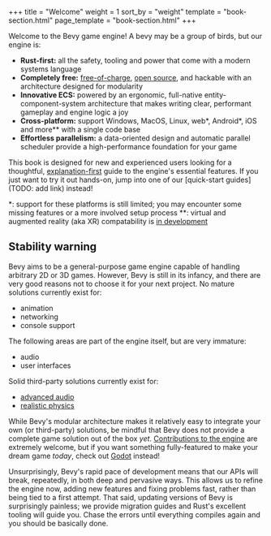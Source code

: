 +++
title = "Welcome"
weight = 1
sort_by = "weight"
template = "book-section.html"
page_template = "book-section.html"
+++

Welcome to the Bevy game engine! A bevy may be a group of birds, but our engine is:

- **Rust-first:** all the safety, tooling and power that come with a modern systems language
- **Completely free:** [free-of-charge](https://github.com/sponsors/cart), [open source](https://github.com/bevyengine/bevy/blob/main/LICENSE), and hackable with an architecture designed for modularity
- **Innovative ECS:** powered by an ergonomic, full-native entity-component-system architecture that makes writing clear, performant gameplay and engine logic a joy
- **Cross-platform:** support Windows, MacOS, Linux, web*, Android*, iOS and more** with a single code base
- **Effortless parallelism:** a data-oriented design and automatic parallel scheduler provide a high-performance foundation for your game

This book is designed for new and experienced users looking for a thoughtful, [explanation-first](https://diataxis.fr/explanation/) guide to the engine's essential features.
If you just want to try it out hands-on, jump into one of our [quick-start guides](TODO: add link) instead!

*: support for these platforms is still limited; you may encounter some missing features or a more involved setup process
**: virtual and augmented reality (aka XR) compatability is [in development](https://github.com/bevyengine/bevy/pull/2319)

## Stability warning

Bevy aims to be a general-purpose game engine capable of handling arbitrary 2D or 3D games.
However, Bevy is still in its infancy, and there are very good reasons not to choose it for your next project.
No mature solutions currently exist for:

- animation
- networking
- console support

The following areas are part of the engine itself, but are very immature:

- audio
- user interfaces

Solid third-party solutions currently exist for:

- [advanced audio](https://crates.io/crates/bevy_kira_audio)
- [realistic physics](https://github.com/dimforge/bevy_rapier)

While Bevy's modular architecture makes it relatively easy to integrate your own (or third-party) solutions, be mindful that Bevy does not provide a complete game solution out of the box *yet*.
[Contributions to the engine](https://github.com/bevyengine/bevy/) are extremely welcome, but if you want something fully-featured to make your dream game *today*, check out [Godot](https://godotengine.org/) instead!

Unsurprisingly, Bevy's rapid pace of development means that our APIs will break, repeatedly, in both deep and pervasive ways.
This allows us to refine the engine now, adding new features and fixing problems fast, rather than being tied to a first attempt.
That said, updating versions of Bevy is surprisingly painless; we provide migration guides and Rust's excellent tooling will guide you.
Chase the errors until everything compiles again and you should be basically done.
